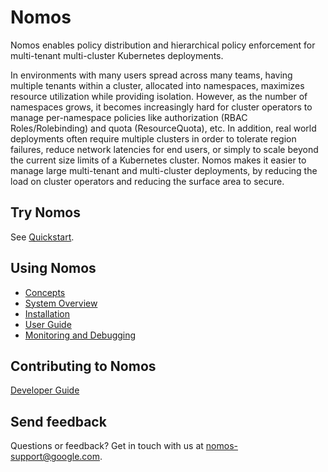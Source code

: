 # Nomos

Nomos enables policy distribution and hierarchical policy enforcement for
multi-tenant multi-cluster Kubernetes deployments.

In environments with many users spread across many teams, having multiple
tenants within a cluster, allocated into namespaces, maximizes resource
utilization while providing isolation. However, as the number of namespaces
grows, it becomes increasingly hard for cluster operators to manage
per-namespace policies like authorization (RBAC Roles/Rolebinding) and quota
(ResourceQuota), etc. In addition, real world deployments often require multiple
clusters in order to tolerate region failures, reduce network latencies for end
users, or simply to scale beyond the current size limits of a Kubernetes
cluster. Nomos makes it easier to manage large multi-tenant and multi-cluster
deployments, by reducing the load on cluster operators and reducing the surface
area to secure.

## Try Nomos

See [Quickstart](docs/quickstart.md).

## Using Nomos

*   [Concepts](docs/concepts.md)
*   [System Overview](docs/system_overview.md)
*   [Installation](docs/installation.md)
*   [User Guide](docs/user_guide.md)
*   [Monitoring and Debugging](docs/monitoring_and_debugging.md)

## Contributing to Nomos

[Developer Guide](docs/dev_guide.md)

## Send feedback

Questions or feedback? Get in touch with us at
[nomos-support@google.com](mailto:nomos-support@google.com).

